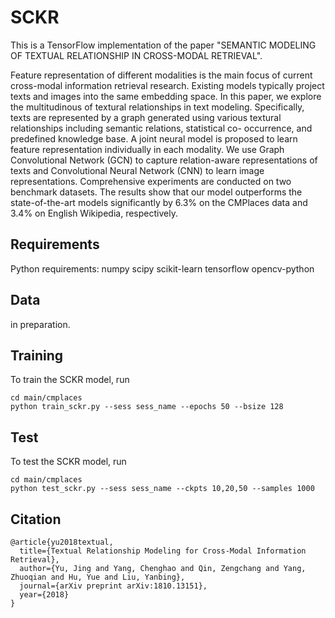 # SCKR

This is a TensorFlow implementation of the paper "SEMANTIC MODELING OF TEXTUAL RELATIONSHIP IN CROSS-MODAL RETRIEVAL".

Feature representation of different modalities is the main focus of current cross-modal information retrieval research. Existing models typically project texts and images into the same embedding space. In this paper, we explore the multitudinous of textural relationships in text modeling. Specifically, texts are represented by a graph generated using various textural relationships including semantic relations, statistical co- occurrence, and predefined knowledge base. A joint neural model is proposed to learn feature representation individually in each modality. We use Graph Convolutional Network (GCN) to capture relation-aware representations of texts and Convolutional Neural Network (CNN) to learn image representations. Comprehensive experiments are conducted on two benchmark datasets. The results show that our model outperforms the state-of-the-art models significantly by 6.3% on the CMPlaces data and 3.4% on English Wikipedia, respectively.

## Requirements

Python requirements:
numpy
scipy
scikit-learn
tensorflow
opencv-python

## Data

in preparation.

## Training

To train the SCKR model, run
```
cd main/cmplaces
python train_sckr.py --sess sess_name --epochs 50 --bsize 128
```

## Test

To test the SCKR model, run
```
cd main/cmplaces
python test_sckr.py --sess sess_name --ckpts 10,20,50 --samples 1000
```

## Citation
```
@article{yu2018textual,
  title={Textual Relationship Modeling for Cross-Modal Information Retrieval},
  author={Yu, Jing and Yang, Chenghao and Qin, Zengchang and Yang, Zhuoqian and Hu, Yue and Liu, Yanbing},
  journal={arXiv preprint arXiv:1810.13151},
  year={2018}
}
```
